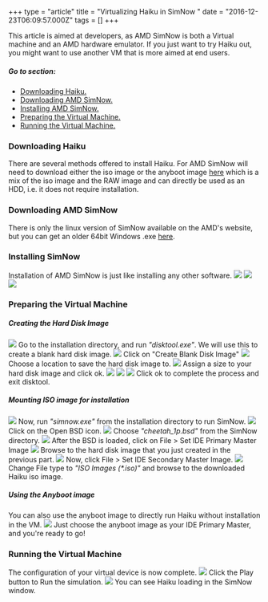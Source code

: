 +++
type = "article"
title = "Virtualizing Haiku in SimNow "
date = "2016-12-23T06:09:57.000Z"
tags = []
+++

<div class="box-info">This article is aimed at developers, as AMD SimNow is both a Virtual machine and an AMD hardware emulator. If you just want to try Haiku out, you might want to use another VM that is more aimed at end users.</div>

##### Go to section:

*   [Downloading Haiku.](#part_download-h)
*   [Downloading AMD SimNow.](#part_download-s)
*   [Installing AMD SimNow.](#part_installing-s)
*   [Preparing the Virtual Machine.](#part_preparing-vm)
*   [Running the Virtual Machine.](#part_running-vm)

### Downloading Haiku

There are several methods offered to install Haiku. For AMD SimNow will need to download either the iso image or the anyboot image [here](http://www.haiku-os.org/get-haiku) which is a mix of the iso image and the RAW image and can directly be used as an HDD, i.e. it does not require installation.

### Downloading AMD SimNow

There is only the linux version of SimNow available on the AMD's website, but you can get an older 64bit Windows .exe [here](http://bit.ly/18Oa4np).

### Installing SimNow

Installation of AMD SimNow is just like installing any other software. ![](/files/simnow_image1.png) ![](/files/simnow_image2.png) ![](/files/simnow_image3.png)

### Preparing the Virtual Machine

##### Creating the Hard Disk Image

![](/files/simnow_image4.png) Go to the installation directory, and run _"disktool.exe"_. We will use this to create a blank hard disk image. ![](/files/simnow_image5.png) Click on "Create Blank Disk Image" ![](/files/simnow_image6.png) Choose a location to save the hard disk image to. ![](/files/simnow_image7.png) Assign a size to your hard disk image and click <span class="button">ok</span>. ![](/files/simnow_image8.png) ![](/files/simnow_image9.png) ![](/files/simnow_image10.png) Click <span class="button">ok</span> to complete the process and exit disktool.

##### Mounting ISO image for installation

![](/files/simnow_image11.png) Now, run _"simnow.exe"_ from the installation directory to run SimNow. ![](/files/simnow_image12.png) Click on the Open BSD icon. ![](/files/simnow_image13.png) Choose _"cheetah_1p.bsd"_ from the SimNow directory. ![](/files/simnow_image14.png) After the BSD is loaded, click on File > Set IDE Primary Master Image ![](/files/simnow_image15.png) Browse to the hard disk image that you just created in the previous part. ![](/files/simnow_image16.png) Now, click File > Set IDE Secondary Master Image. ![](/files/simnow_image17.png) Change File type to _"ISO Images (*.iso)"_ and browse to the downloaded Haiku iso image.

##### Using the Anyboot image

You can also use the anyboot image to directly run Haiku without installation in the VM. ![](/files/simnow_image20.png) Just choose the anyboot image as your IDE Primary Master, and you're ready to go!

### Running the Virtual Machine

The configuration of your virtual device is now complete. ![](/files/simnow_image18.png) Click the Play button to Run the simulation. ![](/files/simnow_image19.png) You can see Haiku loading in the SimNow window.
